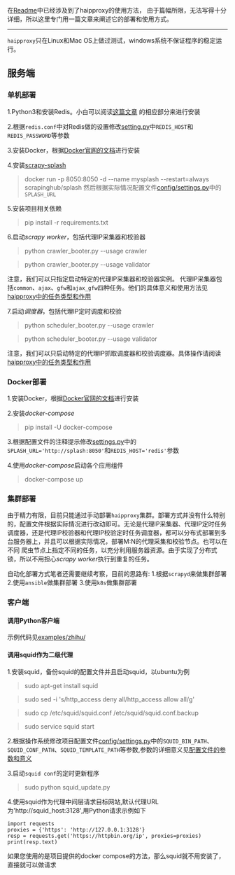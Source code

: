 在[Readme](https://github.com/SpiderClub/haipproxy)中已经涉及到了haipproxy的使用方法，
由于篇幅所限，无法写得十分详细，所以这里专门用一篇文章来阐述它的部署和使用方式。

---

`haipproxy`只在Linux和Mac OS上做过测试，windows系统不保证程序的稳定运行。

## 服务端
### 单机部署
1.Python3和安装Redis。小白可以阅读[这篇文章](https://github.com/SpiderClub/weibospider/wiki/%E5%88%86%E5%B8%83%E5%BC%8F%E7%88%AC%E8%99%AB%E7%8E%AF%E5%A2%83%E9%85%8D%E7%BD%AE)
的相应部分来进行安装

2.根据`redis.conf`中对Redis做的设置修改[setting.py](https://github.com/SpiderClub/haipproxy/blob/master/config/settings.py)中`REDIS_HOST`和`REDIS_PASSWORD`等参数

3.安装Docker，根据[Docker官网的文档](https://docs.docker.com/install/)进行安装

4.安装[scrapy-splash](https://github.com/scrapy-plugins/scrapy-splash)
  > docker run -p 8050:8050 -d --name mysplash --restart=always scrapinghub/splash
  然后根据实际情况配置文件[config/settings.py](config/settings.py)中的`SPLASH_URL`

5.安装项目相关依赖
  > pip install -r requirements.txt

6.启动*scrapy worker*，包括代理IP采集器和校验器
  > python crawler_booter.py --usage crawler

  > python crawler_booter.py --usage validator

  注意，我们可以只指定启动特定的代理IP采集器和校验器实例。
  代理IP采集器包括`common`、`ajax`、`gfw`和`ajax_gfw`四种任务。他们的具体意义和使用方法见[haipproxy中的任务类型和作用]()

7.启动*调度器*，包括代理IP定时调度和校验
  > python scheduler_booter.py --usage crawler

  > python scheduler_booter.py --usage validator

  注意，我们可以只启动特定的代理IP抓取调度器和校验调度器。具体操作请阅读[haipproxy中的任务类型和作用]()

### Docker部署
1.安装Docker，根据[Docker官网的文档](https://docs.docker.com/install/)进行安装

2.安装*docker-compose*
  > pip install -U docker-compose

3.根据配置文件的注释提示修改[settings.py](config/settings.py)中的`SPLASH_URL='http://splash:8050'`和`REDIS_HOST='redis'`参数

4.使用*docker-compose*启动各个应用组件
  > docker-compose up


### 集群部署
由于精力有限，目前只能通过手动部署`haipproxy`集群。部署方式并没有什么特别的，配置文件根据实际情况进行改动即可。无论是代理IP采集器、代理IP定时任务
调度器，还是代理IP校验器和代理IP校验定时任务调度器，都可以分布式部署到多台服务器上，并且可以根据实际情况，部署M:N的代理采集和校验节点。也可以在不同
爬虫节点上指定不同的任务，以充分利用服务器资源。由于实现了分布式锁，所以不用担心*scrapy worker*执行到重复的任务。

自动化部署方式笔者还需要继续考察，目前的思路有:
1.根据`scrapyd`来做集群部署
2.使用`ansible`做集群部署
3.使用`k8s`做集群部署

### 客户端

#### 调用Python客户端
示例代码见[examples/zhihu/](https://github.com/SpiderClub/haipproxy/blob/master/examples/zhihu/crawler.py)


#### 调用squid作为二级代理
1.安装squid，备份squid的配置文件并且启动squid，以ubuntu为例
  > sudo apt-get install squid

  > sudo sed -i 's/http_access deny all/http_access allow all/g'

  > sudo cp /etc/squid/squid.conf /etc/squid/squid.conf.backup

  > sudo service squid start

2.根据操作系统修改项目配置文件[config/settings.py](config/settings.py)中的`SQUID_BIN_PATH`、
`SQUID_CONF_PATH`、`SQUID_TEMPLATE_PATH`等参数,参数的详细意义见[配置文件的参数和意义](https://github.com/SpiderClub/haipproxy/blob/master/docs/%E9%85%8D%E7%BD%AE%E6%96%87%E4%BB%B6%E5%8F%82%E6%95%B0%E5%92%8C%E6%84%8F%E4%B9%89.md)

3.启动`squid conf`的定时更新程序
  > sudo python squid_update.py

4.使用squid作为代理中间层请求目标网站,默认代理URL为'http://squid_host:3128',用Python请求示例如下
  ```python3
  import requests
  proxies = {'https': 'http://127.0.0.1:3128'}
  resp = requests.get('https://httpbin.org/ip', proxies=proxies)
  print(resp.text)
  ```

如果您使用的是项目提供的docker compose的方法，那么squid就不用安装了，直接就可以做请求